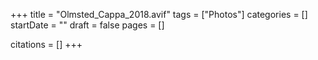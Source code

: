 +++
title = "Olmsted_Cappa_2018.avif"
tags = ["Photos"]
categories = []
startDate = ""
draft = false
pages = []

citations = []
+++
